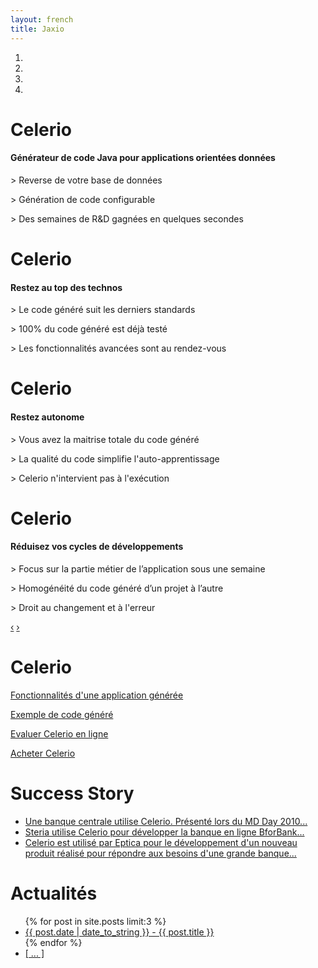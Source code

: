 ```yaml
---
layout: french
title: Jaxio
---
```


<div id="myCarousel" class="carousel slide hero-unit">
  <ol class="carousel-indicators">
    <li data-target="#myCarousel" data-slide-to="0" class="active"></li>
    <li data-target="#myCarousel" data-slide-to="1"></li>
    <li data-target="#myCarousel" data-slide-to="2"></li>
    <li data-target="#myCarousel" data-slide-to="3"></li>
  </ol>
  <!-- Carousel items -->
  <div class="carousel-inner">
    <div class="active item">
	    <h1>Celerio</h1>
		<h4>Générateur de code Java pour applications orientées données</h4>
		<div class="carousel-caption">
			<p>&gt; Reverse de votre base de données</p>
			<p>&gt; Génération de code configurable</p>
			<p>&gt; Des semaines de R&amp;D gagnées en quelques secondes</p>
		</div>
    </div>
    <div class="item">
	    <h1>Celerio</h1>
		<h4>Restez au top des technos</h4>		
		<div class="carousel-caption">
			<p>&gt; Le code généré suit les derniers standards</p>
			<p>&gt; 100% du code généré est déjà testé</p>
			<p>&gt; Les fonctionnalités avancées sont au rendez-vous</p>
		</div>	
    </div>
    <div class="item">
	    <h1>Celerio</h1>
		<h4>Restez autonome</h4>
	     <div class="carousel-caption">
			<p>&gt; Vous avez la maitrise totale du code généré</p>
			<p>&gt; La qualité du code simplifie l'auto-apprentissage</p>
			<p>&gt; Celerio n'intervient pas à l'exécution</p>
		</div>
    </div>
    <div class="item">
	    <h1>Celerio</h1>
		<h4>Réduisez vos cycles de développements</h4> 
		<div class="carousel-caption">
			<p>&gt; Focus sur la partie métier de l’application sous une semaine</p>
			<p>&gt; Homogénéité du code généré d’un projet à l’autre</p>    
			<p>&gt; Droit au changement et à l'erreur</p>    
		</div>
    </div>
  </div>
  <!-- Carousel nav -->
  <a class="carousel-control left" href="#myCarousel" data-slide="prev">&lsaquo;</a>
  <a class="carousel-control right" href="#myCarousel" data-slide="next">&rsaquo;</a>
  
</div>

<script type="text/javascript">
$('.carousel').carousel({
  interval: 10000
});
</script>

<!-- Example row of columns -->
<div class="row">
<div class="span4">
	<h1>Celerio</h1>
	<p><a href="/fonctionnalites-application-gestion-javaee-generee.html" class="btn btn-primary">Fonctionnalités d'une application générée</a></p>
	<p><a href="https://github.com/jaxio/generated-projects" class="btn btn-primary">Exemple de code généré</a></p>
	<p><a href="/celerio-service.html" class="btn btn-primary">Evaluer Celerio en ligne</a></p>
	<p><a href="/licence-utilisation-celerio.html" class="btn btn-primary">Acheter Celerio</a></p>
</div>
<div class="span4">
	<h1>Success Story</h1>
	<ul>
	<li>
		<a href="/celerio-livre-blanc.html">Une banque centrale utilise Celerio. Présenté lors du MD Day 2010...</a>
	</li>
	<li>
		<a href="reference-steria.html">Steria utilise Celerio pour développer la banque en ligne BforBank...</a>
	</li>
	<li>
		<a href="reference-editeur.html">Celerio est utilisé par Eptica pour le développement d'un nouveau 
		produit réalisé pour répondre aux besoins d'une grande banque...</a>
	</li>
	</ul>
</div>
<div class="span4">
	<h1>Actualités</h1>
	<ul>
    {% for post in site.posts limit:3 %}
    	<li><a href="{{ post.url }}">{{ post.date | date_to_string }} - {{ post.title }}</a></li>
	{% endfor %}
		<li><a href="actualites.html"> [ ... ] </a></li>
	</ul>
	<p>
</div>
</div>
